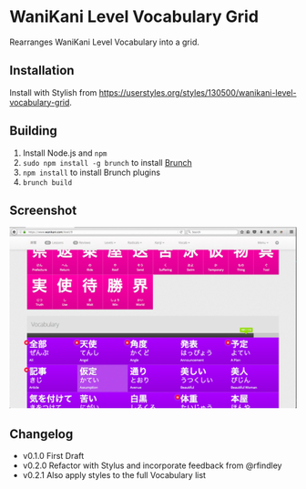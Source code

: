 # WaniKani Level Vocabulary Grid

Rearranges WaniKani Level Vocabulary into a grid.

## Installation

Install with Stylish from <https://userstyles.org/styles/130500/wanikani-level-vocabulary-grid>.

## Building

1. Install Node.js and `npm`
2. `sudo npm install -g brunch` to install [Brunch](http://brunch.io/)
3. `npm install` to install Brunch plugins
4. `brunch build`

## Screenshot

![Screenshot](wanikani-level-vocabulary-grid-screenshot.png)

## Changelog

- v0.1.0 First Draft
- v0.2.0 Refactor with Stylus and incorporate feedback from @rfindley
- v0.2.1 Also apply styles to the full Vocabulary list
